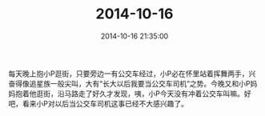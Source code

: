 ﻿---
title: "2014-10-16"
date: 2014-10-16 21:35:00
tags: 文字
categories: 爸爸
---
每天晚上抱小P逛街，只要旁边一有公交车经过，小P必在怀里站着挥舞两手，兴奋得像追星族一般尖叫，大有“长大以后我要当公交车司机”之势。今晚又和小P妈妈抱着他逛街，沿马路走了好久才发现，咦，小P今天没有冲着公交车叫嘛。好吧，看来小P对以后当公交车司机这事已经不大感兴趣了。 ​​​​ 